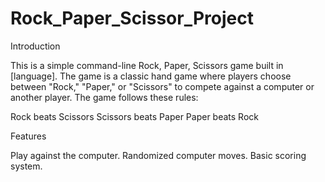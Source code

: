 # Rock_Paper_Scissor_Project
Introduction

This is a simple command-line Rock, Paper, Scissors game built in [language]. The game is a classic hand game where players choose between "Rock," "Paper," or "Scissors" to compete against a computer or another player. The game follows these rules:

Rock beats Scissors
Scissors beats Paper
Paper beats Rock

Features

Play against the computer.
Randomized computer moves.
Basic scoring system.
